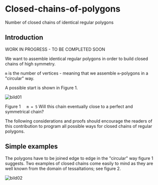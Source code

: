 # Closed-chains-of-polygons
Number of closed chains of identical regular polygons

## Introduction

WORK IN PROGRESS - TO BE COMPLETED SOON

We want to assemble identical regular polygons in order to build closed chains of high symmetry.

`m` is the number of vertices - meaning that we assemble `m`-polygons in a "circular" way.

A possible start is shown in Figure 1.

![bild01](https://github.com/maboerg/Closed-chains-of-polygons/assets/88709288/16ea5900-2500-41fc-aba4-c28176cf305b)

Figure 1&nbsp;&nbsp;&nbsp;&nbsp;&nbsp;`m = 5` Will this chain eventually close to a perfect and symmetrical chain?

The following considerations and proofs should encourage the readers of this contribution to program all possible ways for closed chains of regular polygons.

## Simple examples

The polygons have to be joined edge to edge in the "circular" way figure 1 suggests. Two examples of closed chains come easily to mind as they are well known from the domain of tessaltations; see figure 2.

![bild02](https://github.com/maboerg/Closed-chains-of-polygons/assets/88709288/df2f18ad-7c03-42e1-b1e5-ffdf6254e2fa)

